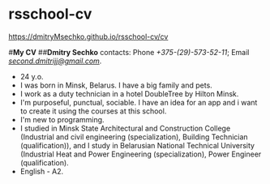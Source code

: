 # rsschool-cv
https://dmitryMsechko.github.io/rsschool-cv/cv

#**My CV**
##**Dmitry Sechko**
contacts: Phone *+375-(29)-573-52-11*; Email *second.dmitrijj@gmail.com*.
* 24 y.o. 
* I was born in Minsk, Belarus. I have a big family and pets.
* I work as a duty technician in a hotel DoubleTree by Hilton Minsk. 
* I'm purposeful, punctual, sociable. I have an idea for an app and i want to create it using the courses at this school.
* I'm new to programming.
* I studied in Minsk State Architectural and Construction College (Industrial and civil engineering (specialization), Building Technician (qualification)), and I study in Belarusian National Technical University (Industrial Heat and Power Engineering (specialization), Power Engineer (qualification).
* English - A2.
